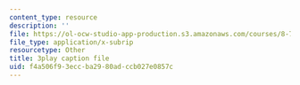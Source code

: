 ```yaml
---
content_type: resource
description: ''
file: https://ol-ocw-studio-app-production.s3.amazonaws.com/courses/8-701-introduction-to-nuclear-and-particle-physics-fall-2020/f4a506f93eccba2980adccb027e0857c_bltHh3K2_Gs.srt
file_type: application/x-subrip
resourcetype: Other
title: 3play caption file
uid: f4a506f9-3ecc-ba29-80ad-ccb027e0857c
---
```

